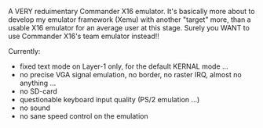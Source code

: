 A VERY reduimentary Commander X16 emulator. It's basically more about to
develop my emulator framework (Xemu) with another "target" more, than a
usable X16 emulator for an average user at this stage. Surely you WANT
to use Commander X16's team emulator instead!!

Currently:

* fixed text mode on Layer-1 only, for the default KERNAL mode ...
* no precise VGA signal emulation, no border, no raster IRQ, almost no anything ...
* no SD-card
* questionable keyboard input quality (PS/2 emulation ...)
* no sound
* no sane speed control on the emulation

